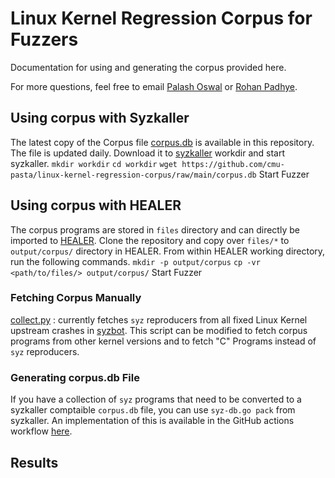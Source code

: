 # Linux Kernel Regression Corpus for Fuzzers

Documentation for using and generating the corpus provided here.

For more questions, feel free to email [Palash Oswal](https://oswalpalash.com) or [Rohan Padhye](https://rohan.padhye.org).

## Using corpus with Syzkaller

The latest copy of the Corpus file [corpus.db](./corpus.db) is available in this repository. The file is updated daily. 
Download it to [syzkaller](https://github.com/google/syzkaller) workdir and start syzkaller.
`mkdir workdir`
`cd workdir`
`wget https://github.com/cmu-pasta/linux-kernel-regression-corpus/raw/main/corpus.db`
Start Fuzzer

## Using corpus with HEALER

The corpus programs are stored in `files` directory and can directly be imported to [HEALER](https://github.com/SunHao-0/healer).
Clone the repository and copy over `files/*` to `output/corpus/` directory in HEALER. From within HEALER working directory, run the following commands.
`mkdir -p output/corpus`
`cp -vr <path/to/files/> output/corpus/`
Start Fuzzer

### Fetching Corpus Manually

[collect.py](./collect.py) : currently fetches `syz` reproducers from all fixed Linux Kernel upstream crashes in [syzbot](syzkaller.appspot.com/upstream/fixed).
This script can be modified to fetch corpus programs from other kernel versions and to fetch "C" Programs instead of `syz` reproducers.

### Generating corpus.db File

If you have a collection of `syz` programs that need to be converted to a syzkaller comptaible `corpus.db` file, you can use `syz-db.go pack` from syzkaller.
An implementation of this is available in the GitHub actions workflow [here](./.github/workflows/corpusgen.yml).


## Results
